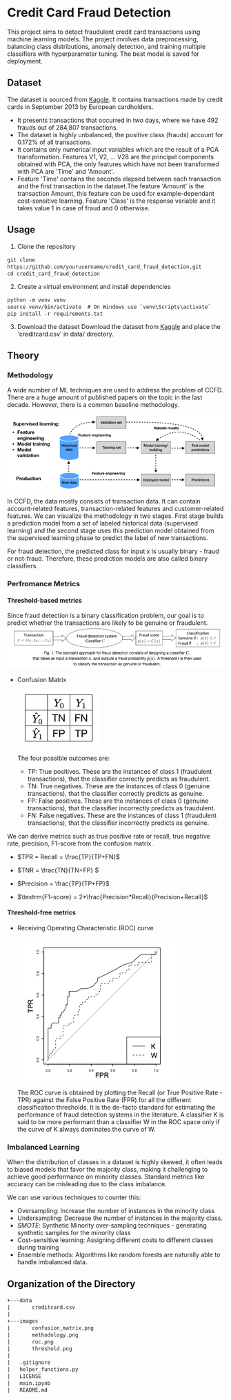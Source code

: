 # Credit Card Fraud Detection
This project aims to detect fraudulent credit card transactions using machine learning models. The project involves data preprocessing, balancing class distributions, anomaly detection, and training multiple classifiers with hyperparameter tuning. The best model is saved for deployment.

## Dataset
The dataset is sourced from [Kaggle](https://www.kaggle.com/datasets/mlg-ulb/creditcardfraud/data). It contains transactions made by credit cards in September 2013 by European cardholders. 

* It presents transactions that occurred in two days, where we have 492 frauds out of 284,807 transactions. 
* The dataset is highly unbalanced, the positive class (frauds) account for 0.172% of all transactions. 
* It contains only numerical input variables which are the result of a PCA transformation. Features V1, V2, … V28 are the principal components obtained with PCA, the only features which have not been transformed with PCA are 'Time' and 'Amount'. 
* Feature 'Time' contains the seconds elapsed between each transaction and the first transaction in the dataset.The feature 'Amount' is the transaction Amount, this feature can be used for example-dependant cost-sensitive learning. Feature 'Class' is the response variable and it takes value 1 in case of fraud and 0 otherwise.


## Usage
1. Clone the repository
```
git clone https://github.com/yourusername/credit_card_fraud_detection.git
cd credit_card_fraud_detection
```

2. Create a virtual environment and install dependencies
```
python -m venv venv
source venv/bin/activate  # On Windows use `venv\Scripts\activate`
pip install -r requirements.txt
```

3. Download the dataset 
Download the dataset from [Kaggle](https://www.kaggle.com/datasets/mlg-ulb/creditcardfraud/data) and place the 'creditcard.csv' in data/ directory.


## Theory

### Methodology

A wide number of ML techniques are used to address the problem of CCFD. There are a huge amount of published papers on the topic in the last decade. However, there is a common baseline methodology. 

![ML for CCFD methodology](images/methodology.png)

In CCFD, the data mostly consists of transaction data. It can contain account-related features, transaction-related features and customer-related features. We can visualize the methodology in two stages. First stage builds a prediction model from a set of labeled historical data (supervised learning) and the second stage uses this prediction model obtained from the supervised learning phase to predict the label of new transactions. 

For fraud detection, the predicted class for input _x_ is usually binary - fraud or not-fraud. Therefore, these prediction models are also called binary classifiers.

### Perfromance Metrics

#### Threshold-based metrics
Since fraud detection is a binary classification problem, our goal is to predict whether the transactions are likely to be genuine or fraudulent. 
![A threshold _t_ is used to determine whether the transaction is genuine or not.](images/threshold.png)

* Confusion Matrix

    ![Confusion Matrix](images/confusion_matrix.png)

    The four possible outcomes are:

    * TP: True positives. These are the instances of class 1 (fraudulent transactions), that the classifier correctly predicts as fraudulent.
    * TN: True negatives. These are the instances of class 0 (genuine transactions), that the classifier correctly predicts as genuine.
    * FP: False positives. These are the instances of class 0 (genuine transactions), that the classifier incorrectly predicts as fraudulent.
    * FN: False negatives. These are the instances of class 1 (fraudulent transactions), that the classifier incorrectly predicts as genuine.

We can derive metrics such as true positive rate or recall, true negative rate, precision, F1-score from the confusion matrix. 

* $TPR = Recall = \frac{TP}{TP+FN}$

* $TNR = \frac{TN}{TN+FP} $

* $Precision = \frac{TP}{TP+FP}$

* $\textrm{F1-score} = 2*\frac{Precision*Recall}{Precision+Recall}$

#### Threshold-free metrics
* Receiving Operating Characteristic (ROC) curve

    ![ROC for classifiers K and W. Gray line is the performance of a random model.](images/roc.png)

    The ROC curve is obtained by plotting the Recall (or True Positive Rate - TPR) against the False Positive Rate (FPR) for all the different classification thresholds. It is the de-facto standard for estimating the performance of fraud detection systems in the literature. A classifier K is said to be more performant than a classifier W in the ROC space only if the curve of K always dominates the curve of W.

### Imbalanced Learning

When the distribution of classes in a dataset is highly skewed, it often leads to biased models that favor the majority class, making it challenging to achieve good performance on minority classes. Standard metrics like accuracy can be misleading due to the class imbalance. 

We can use various techniques to counter this:

* Oversampling: Increase the number of instances in the minority class
* Undersampling: Decrease the number of instances in the majority class. 
* *SMOTE*: Synthetic Minority over-sampling techniques - generating synthetic samples for the minority class
* Cost-sensitive learning: Assigning different costs to different classes during training
* Ensemble methods: Algorithms like random forests are naturally able to handle imbalanced data.


## Organization of the Directory
```    
+---data
|       creditcard.csv
|       
+---images
|       confusion_matrix.png
|       methodology.png
|       roc.png
|       threshold.png
|
|   .gitignore
|   helper_functions.py
|   LICENSE
|   main.ipynb
|   README.md
```
        
